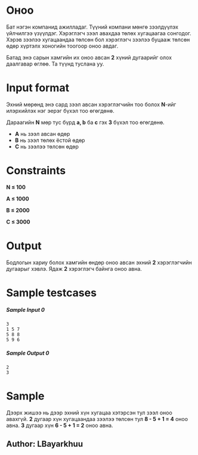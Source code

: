 # Оноо
Бат нэгэн компанид ажилладаг. Түүний компани мөнгө зээлдүүлэх үйлчилгээ     үзүүлдэг. Хэрэглэгч зээл авахдаа төлөх хугацаагаа сонгодог. Хэрэв зээлээ хугацаандаа төлсөн бол хэрэглэгч зээлээ буцааж төлсөн өдөр хүртэлх хоногийн тоогоор оноо авдаг.

Батад энэ сарын хамгийн их оноо авсан **2** хүний дугаарийг олох даалгавар өглөө. Та түүнд туслана уу. 

# Input format
Эхний мөрөнд энэ сард зээл авсан хэрэглэгчийн тоо болох **N**-ийг илэрхийлэх нэг эерэг бүхэл тоо өгөгдөнө.  

Дараагийн **N** мөр тус бүрд **a, b** ба **c** гэх **3** бүхэл тоо өгөгдөнө.  
* **A** нь зээл авсан өдөр
* **B** нь зээл төлөх ёстой өдөр
* **C** нь зээлээ төлсөн өдөр


# Constraints
**N &le; 100**

**A &le; 1000**

**B &le; 2000**

**C &le; 3000**

# Output
Бодлогын хариу болох хамгийн өндөр оноо авсан эхний **2** хэрэглэгчийн дугаарыг хэвлэ. Ядаж **2** хэрэглэгч байнга оноо авна.

# Sample testcases
##### Sample Input 0
```
3
1 5 7
5 8 8
5 9 6
```
##### Sample Output 0
```
2
3
```
# Sample

Дээрх жишээ нь дээр эхний хүн хугацаа хэтэрсэн тул зээл оноо авахгүй. **2** дугаар хүн хугацаандаа зээлээ төлсөн тул **8 - 5 + 1 = 4** оноо авна. **3** дугаар хүн **6 - 5 + 1 = 2** оноо авна.

## Author: LBayarkhuu